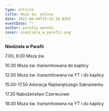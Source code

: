 ```yaml
---
type: article
title: Msze św. online
date: 2021-06-04T15:32:18.835Z
eventDate: ""
author: parafia wesoła
cover: niedziela_w_parafii.png
---
```

<!--StartFragment-->

**Niedziela w Parafii**

7.00, 9.00 Msza św.

10.30 Msza św. transmitowana do kaplicy

12.00 Msza św. transmitowana na YT i do kaplicy

15.00-17.50 Adoracja Najświętszego Sakramentu

17.30 Nabożeństwo Czerwcowe

18.00 Msza św. transmitowana na YT i do kaplicy

<!--EndFragment-->